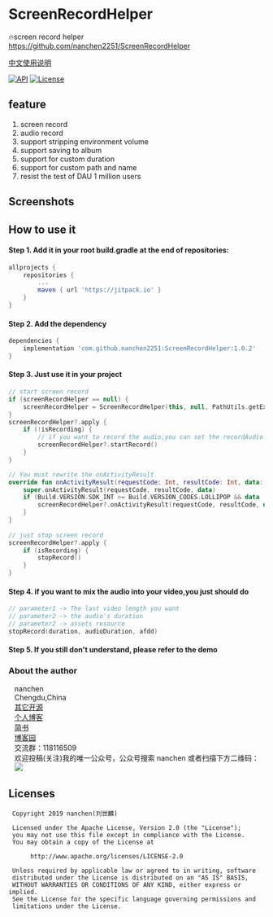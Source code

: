 # ScreenRecordHelper
🔥screen record helper https://github.com/nanchen2251/ScreenRecordHelper

[中文使用说明](https://github.com/nanchen2251/ScreenRecordHelper/blob/master/README_zh.md)

[![API](https://img.shields.io/badge/API-14%2B-brightgreen.svg?style=flat)](https://android-arsenal.com/api?level=14) [![License](https://img.shields.io/badge/license-Apache%202.0-blue.svg)](https://github.com/nanchen2251/ScreenRecordHelper/blob/master/LICENSE)<p>
## feature
1. screen record
2. audio record
3. support stripping environment volume
4. support saving to album
5. support for custom duration
6. support for custom path and name
7. resist the test of DAU 1 million users
## Screenshots

## How to use it
#### Step 1. Add it in your root build.gradle at the end of repositories:
```groovy
allprojects {
    repositories {
        ...
        maven { url 'https://jitpack.io' }
    }
}       
```
#### Step 2. Add the dependency
```groovy
dependencies {
    implementation 'com.github.nanchen2251:ScreenRecordHelper:1.0.2'
}
```

#### Step 3. Just use it in your project
```kotlin
// start screen record
if (screenRecordHelper == null) {
    screenRecordHelper = ScreenRecordHelper(this, null, PathUtils.getExternalStoragePath() + "/nanchen")
}
screenRecordHelper?.apply {
    if (!isRecording) {
        // if you want to record the audio,you can set the recordAudio as true
        screenRecordHelper?.startRecord()
    }
}

// You must rewrite the onActivityResult
override fun onActivityResult(requestCode: Int, resultCode: Int, data: Intent?) {
    super.onActivityResult(requestCode, resultCode, data)
    if (Build.VERSION.SDK_INT >= Build.VERSION_CODES.LOLLIPOP && data != null) {
        screenRecordHelper?.onActivityResult(requestCode, resultCode, data)
    }
}
    
// just stop screen record
screenRecordHelper?.apply {
    if (isRecording) {
        stopRecord()     
    }
}
```
#### Step 4. if you want to mix the audio into your video,you just should do
```kotlin
// parameter1 -> The last video length you want
// parameter2 -> the audio's duration
// parameter2 -> assets resource
stopRecord(duration, audioDuration, afdd)
```

#### Step 5. If you still don't understand, please refer to the demo

### About the author
    nanchen<br>
    Chengdu,China<br>
    [其它开源](https://github.com/nanchen2251/)<br>
    [个人博客](https://nanchen2251.github.io/)<br>
    [简书](http://www.jianshu.com/u/f690947ed5a6)<br>
    [博客园](http://www.cnblogs.com/liushilin/)<br>
    交流群：118116509<br>
    欢迎投稿(关注)我的唯一公众号，公众号搜索 nanchen 或者扫描下方二维码：<br>
    ![](https://github.com/nanchen2251/Blogs/blob/master/images/nanchen12.jpg)
    
## Licenses
```
 Copyright 2019 nanchen(刘世麟)

 Licensed under the Apache License, Version 2.0 (the "License");
 you may not use this file except in compliance with the License.
 You may obtain a copy of the License at

      http://www.apache.org/licenses/LICENSE-2.0

 Unless required by applicable law or agreed to in writing, software
 distributed under the License is distributed on an "AS IS" BASIS,
 WITHOUT WARRANTIES OR CONDITIONS OF ANY KIND, either express or implied.
 See the License for the specific language governing permissions and
 limitations under the License.
```
